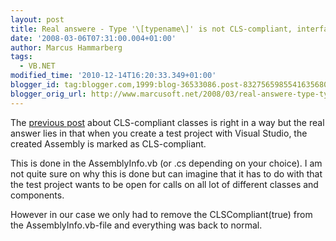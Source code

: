 ```yaml
---
layout: post
title: Real answere - Type '\[typename\]' is not CLS-compliant, interface, tests and dependency injection
date: '2008-03-06T07:31:00.004+01:00'
author: Marcus Hammarberg
tags:
  - VB.NET
modified_time: '2010-12-14T16:20:33.349+01:00'
blogger_id: tag:blogger.com,1999:blog-36533086.post-8327565985541635680
blogger_orig_url: http://www.marcusoft.net/2008/03/real-answere-type-typename-is-not-cls.html
---
```


The [previous
post](http://marcushammarberg.blogspot.com/2008/03/type-typename-is-not-cls-compliant.html)
about CLS-compliant classes is right in a
way but the real answer lies in that when you create a test project with
Visual Studio, the created Assembly is marked as CLS-compliant.

This is done in the AssemblyInfo.vb (or .cs depending on
your choice). I am not quite sure on why this is done but can imagine
that it has to do with that the test project wants to be open for
calls on all lot of different classes and components.

However in our case we only had to remove the <span
id="SPELLING_ERROR_5"
class="blsp-spelling-error">CLSCompliant(true) from the <span
id="SPELLING_ERROR_6"
class="blsp-spelling-error">AssemblyInfo.vb-file and everything
was back to normal.
